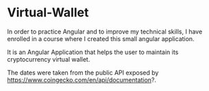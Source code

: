 # Virtual-Wallet

In order to practice Angular and to improve my technical skills, I have enrolled in a course where I created this small angular application.

It is an Angular Application that helps the user to maintain its cryptocurrency virtual wallet.

The dates were taken from the public API exposed by https://www.coingecko.com/en/api/documentation?.
